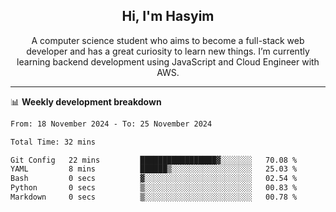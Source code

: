 <h2 align="center">Hi, I'm Hasyim</h2>

<p align="center">A computer science student who aims to become a full-stack web developer and has a great curiosity to learn new things. I’m currently learning backend development using JavaScript and Cloud Engineer with AWS.</p>

---

📊 **Weekly development breakdown**

<!--START_SECTION:waka-->

```txt
From: 18 November 2024 - To: 25 November 2024

Total Time: 32 mins

Git Config   22 mins         █████████████████▓░░░░░░░   70.08 %
YAML         8 mins          ██████▒░░░░░░░░░░░░░░░░░░   25.03 %
Bash         0 secs          ▓░░░░░░░░░░░░░░░░░░░░░░░░   02.54 %
Python       0 secs          ▒░░░░░░░░░░░░░░░░░░░░░░░░   00.83 %
Markdown     0 secs          ▒░░░░░░░░░░░░░░░░░░░░░░░░   00.78 %
```

<!--END_SECTION:waka-->

<!-- - You can reach me on **hasyim11c@gmail.com** -->
